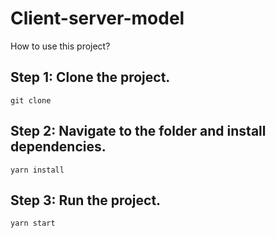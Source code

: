 # Client-server-model

How to use this project?

## Step 1: Clone the project.

`git clone`


## Step 2: Navigate to the folder and install dependencies.

`yarn install`


## Step 3: Run the project.

`yarn start`
